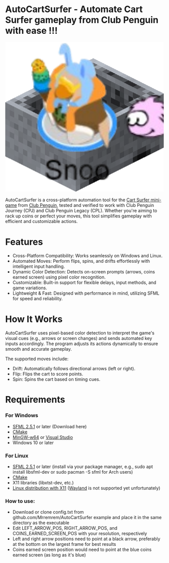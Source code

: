 # AutoCartSurfer - Automate Cart Surfer gameplay from Club Penguin with ease !!!

![Minecart Snoo](Minecart%20Snoo.png)

AutoCartSurfer is a cross-platform automation tool for the [Cart Surfer mini-game](https://clubpenguin.fandom.com/wiki/Cart_Surfer) from [Club Penguin](https://en.wikipedia.org/wiki/Club_Penguin), tested and verified to work with Club Penguin Journey (CPJ) and Club Penguin Legacy (CPL). Whether you're aiming to rack up coins or perfect your moves, this tool simplifies gameplay with efficient and customizable actions.

# Features
- Cross-Platform Compatibility: Works seamlessly on Windows and Linux.
- Automated Moves: Perform flips, spins, and drifts effortlessly with intelligent input handling.
- Dynamic Color Detection: Detects on-screen prompts (arrows, coins earned screen) using pixel color recognition.
- Customizable: Built-in support for flexible delays, input methods, and game variations.
- Lightweight & Fast: Designed with performance in mind, utilizing SFML for speed and reliability.

# How It Works
AutoCartSurfer uses pixel-based color detection to interpret the game's visual cues (e.g., arrows or screen changes) and sends automated key inputs accordingly. The program adjusts its actions dynamically to ensure smooth and accurate gameplay.

The supported moves include:
- Drift: Automatically follows directional arrows (left or right).
- Flip: Flips the cart to score points.
- Spin: Spins the cart based on timing cues.

# Requirements
### For Windows
- [SFML 2.5.1](https://www.sfml-dev.org/) or later (Download here)
- [CMake](https://en.wikipedia.org/wiki/CMake)
- [MinGW-w64](https://en.wikipedia.org/wiki/MinGW) or [Visual Studio](https://en.wikipedia.org/wiki/Visual_Studio)
- Windows 10 or later

### For Linux
- [SFML 2.5.1](https://www.sfml-dev.org/) or later (install via your package manager, e.g., sudo apt install libsfml-dev or sudo pacman -S sfml for Arch users)
- [CMake](https://en.wikipedia.org/wiki/CMake)
- X11 libraries (libxtst-dev, etc.)
- [Linux distribution with X11](https://en.wikipedia.org/wiki/X_Window_System) ([Wayland](https://en.wikipedia.org/wiki/Wayland_(protocol)) is not supported yet unfortunately)

### How to use:
- Download or clone config.txt from github.com/Mrremrem/AutoCartSurfer example and place it in the same directory as the executable
- Edit LEFT_ARROW_POS, RIGHT_ARROW_POS, and COINS_EARNED_SCREEN_POS with your resolution, respectively
- Left and right arrow positions need to point at a black arrow, preferably at the bottom on the largest frame for best results
- Coins earned screen position would need to point at the blue coins earned screen (as long as it's blue)
